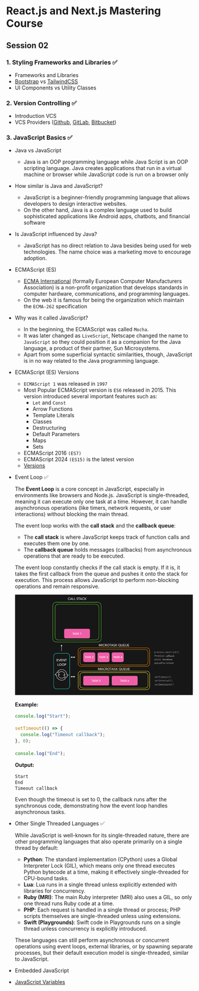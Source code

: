 # React.js and Next.js Mastering Course

## Session 02

### 1. Styling Frameworks and Libraries ✅

- Frameworks and Libraries
- [Bootstrap](https://getbootstrap.com/) vs [TailwindCSS](https://tailwindcss.com/)
- UI Components vs Utility Classes

### 2. Version Controlling ✅

- Introduction VCS
- VCS Providers ([Github](https://github.com), [GitLab](https://gitlab.com), [Bitbucket](https://bitbucket.com))

### 3. JavaScript Basics ✅

- Java vs JavaScript
  - Java is an OOP programming language while Java Script is an OOP scripting language. Java creates applications that run in a virtual machine or browser while JavaScript code is run on a browser only
- How similar is Java and JavaScript?
  - JavaScript is a beginner-friendly programming language that allows developers to design interactive websites.
  - On the other hand, Java is a complex language used to build sophisticated applications like Android apps, chatbots, and financial software
- Is JavaScript influenced by Java?
  - JavaScript has no direct relation to Java besides being used for web technologies. The name choice was a marketing move to encourage adoption.
- ECMAScript (ES)
  - [ECMA International](https://ecma-international.org/) (formally European Computer Manufacturers Association) is a non-profit organization that develops standards in computer hardware, communications, and programming languages.
  - On the web it is famous for being the organization which maintain the `ECMA-262` specification
- Why was it called JavaScript?
  - In the beginning, the ECMAScript was called `Mocha`.
  - It was later changed as `LiveScript`, Netscape changed the name to `JavaScript` so they could position it as a companion for the Java language, a product of their partner, Sun Microsystems.
  - Apart from some superficial syntactic similarities, though, JavaScript is in no way related to the Java programming language.
- ECMAScript (ES) Versions

  - `ECMAScript 1` was released in `1997`
  - Most Popular ECMAScript version is `ES6` released in 2015. This version introduced several important features such as:
    - `Let` and `Const`
    - Arrow Functions
    - Template Literals
    - Classes
    - Destructuring
    - Default Parameters
    - Maps
    - Sets
  - ECMAScript 2016 `(ES7)`
  - ECMAScript 2024 `(ES15)` is the latest version
  - [Versions](https://webreference.com/javascript/basics/versions/)

- Event Loop ✅

  The **Event Loop** is a core concept in JavaScript, especially in environments like browsers and Node.js. JavaScript is single-threaded, meaning it can execute only one task at a time. However, it can handle asynchronous operations (like timers, network requests, or user interactions) without blocking the main thread.

  The event loop works with the **call stack** and the **callback queue**:

  - The **call stack** is where JavaScript keeps track of function calls and executes them one by one.
  - The **callback queue** holds messages (callbacks) from asynchronous operations that are ready to be executed.

  The event loop constantly checks if the call stack is empty. If it is, it takes the first callback from the queue and pushes it onto the stack for execution. This process allows JavaScript to perform non-blocking operations and remain responsive.

  <img src="event-loop.gif" />

  **Example:**

  ```js
  console.log("Start");

  setTimeout(() => {
    console.log("Timeout callback");
  }, 0);

  console.log("End");
  ```

  **Output:**

  ```
  Start
  End
  Timeout callback
  ```

  Even though the timeout is set to 0, the callback runs after the synchronous code, demonstrating how the event loop handles asynchronous tasks.

- Other Single Threaded Languages ✅

  While JavaScript is well-known for its single-threaded nature, there are other programming languages that also operate primarily on a single thread by default:

  - **Python**: The standard implementation (CPython) uses a Global Interpreter Lock (GIL), which means only one thread executes Python bytecode at a time, making it effectively single-threaded for CPU-bound tasks.
  - **Lua**: Lua runs in a single thread unless explicitly extended with libraries for concurrency.
  - **Ruby (MRI)**: The main Ruby interpreter (MRI) also uses a GIL, so only one thread runs Ruby code at a time.
  - **PHP**: Each request is handled in a single thread or process; PHP scripts themselves are single-threaded unless using extensions.
  - **Swift (Playgrounds)**: Swift code in Playgrounds runs on a single thread unless concurrency is explicitly introduced.

  These languages can still perform asynchronous or concurrent operations using event loops, external libraries, or by spawning separate processes, but their default execution model is single-threaded, similar to JavaScript.

- Embedded JavaScript

- [JavaScript Variables](./JS_VARIABLES.md)
